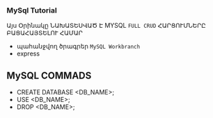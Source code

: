 ### MySql Tutorial
Այս Օրինակը ՆԱԽԱՏԵՍՎԱԾ Է MYSQL `FULL CRUD` ՀԱՐՑՈՒՄՆԵՐԸ ԲԱՑԱՀԱՅՏԵԼՈՒ ՀԱՄԱՐ 
- պահանջվող ծրագրեր `MySQL Workbranch`
- express



## MySQL COMMADS
- CREATE DATABASE <DB_NAME>;  
- USE <DB_NAME>;
- DROP <DB_NAME>;
